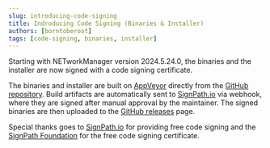 ```yaml
---
slug: introducing-code-signing
title: Indroducing Code Signing (Binaries & Installer)
authors: [borntoberoot]
tags: [code-signing, binaries, installer]
---
```


Starting with NETworkManager version 2024.5.24.0, the binaries and the installer are now signed with a code signing certificate.

<!-- truncate -->

The binaries and installer are built on [AppVeyor](https://ci.appveyor.com/project/BornToBeRoot/networkmanager) directly from the [GitHub repository](https://github.com/BornToBeRoot/NETworkManager/blob/main/appveyor.yml).
Build artifacts are automatically sent to [SignPath.io](https://signpath.io/) via webhook, where they are signed after manual approval by the maintainer.
The signed binaries are then uploaded to the [GitHub releases](https://github.com/BornToBeRoot/NETworkManager/releases) page.

Special thanks goes to [SignPath.io](https://signpath.io/) for providing free code signing and the [SignPath Foundation](https://signpath.org/) for the free code signing certificate.
